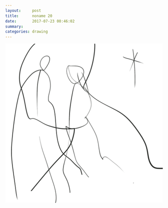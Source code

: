 ```yaml
---
layout:     post
title:      noname 20
date:       2017-07-23 00:46:02
summary:    
categories: drawing
---
```

![noname 20](/images/diary/noname-20.png "Emmmmmm")

